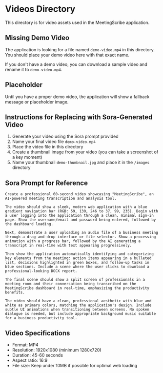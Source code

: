 # Videos Directory

This directory is for video assets used in the MeetingScribe application.

## Missing Demo Video

The application is looking for a file named `demo-video.mp4` in this directory. You should place your demo video here with that exact name.

If you don't have a demo video, you can download a sample video and rename it to `demo-video.mp4`.

## Placeholder

Until you have a proper demo video, the application will show a fallback message or placeholder image.

## Instructions for Replacing with Sora-Generated Video

1. Generate your video using the Sora prompt provided
2. Name your final video file `demo-video.mp4`
3. Place the video file in this directory
4. Create a thumbnail image from your video (you can take a screenshot of a key moment)
5. Name your thumbnail `demo-thumbnail.jpg` and place it in the `/images` directory

## Sora Prompt for Reference

```
Create a professional 60-second video showcasing "MeetingScribe", an AI-powered meeting transcription and analysis tool. 

The video should show a sleek, modern web application with a blue gradient navigation bar (RGB: 59, 130, 246 to 37, 99, 235). Begin with a user logging into the application through a clean, minimal sign-in page. Show the username/email and password being entered, followed by the dashboard loading.

Next, demonstrate a user uploading an audio file of a business meeting through a drag-and-drop interface or file selector. Show a processing animation with a progress bar, followed by the AI generating a transcript in real-time with text appearing progressively.

Then show the application automatically identifying and categorizing key elements from the meeting: action items appearing in a bulleted list, decisions highlighted in green boxes, and follow-up tasks in blue sections. Include a scene where the user clicks to download a professional-looking DOCX report.

The final scene should show a split screen of professionals in a meeting room and their conversation being transcribed on the MeetingScribe dashboard in real-time, emphasizing the productivity benefits.

The video should have a clean, professional aesthetic with blue and white as primary colors, matching the application's design. Include subtle UI animations when transitioning between screens. No spoken dialogue is needed, but include appropriate background music suitable for a business productivity tool.
```

## Video Specifications

- Format: MP4
- Resolution: 1920x1080 (minimum 1280x720)
- Duration: 45-60 seconds
- Aspect ratio: 16:9
- File size: Keep under 10MB if possible for optimal web loading 